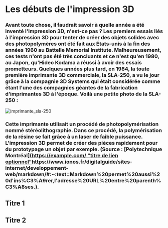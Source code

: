 # Les débuts de l'impression 3D

### Avant toute chose, il faudrait savoir à quelle année a été inventé l'impression 3D, n'est-ce pas ? Les premiers essais liés à l'impression 3D pour tenter de créer des objets solides avec des photopolymères ont été fait aux États-unis à la fin des années 1960 au Battelle Memorial Institute. Malheureusement, ces tests n'ont pas été très concluants et ce n'est qu'en 1980, au Japon, qu'Hideo Kodama a réussi à avoir des essais prometteurs. Quelques années plus tard, en 1984, la toute première imprimante 3D commerciale, la SLA-250, a vu le jour grâce à la compagnie 3D Systems qui était considérée comme étant l'une des compagnies géantes de la fabrication d’imprimantes 3D à l'époque. Voilà une petite photo de la SLA-250 :

![imprimante_sla-250](https://github.com/ghita04/Impression-3D/assets/93718412/7a69c423-6063-4b17-baa4-3149b4df824c)

### Cette imprimante utilisait un procédé de photopolymérisation nommé stéréolithographie. Dans ce procédé, la polymérisation de la résine se fait grâce à un laser de faible puissance. L'impression 3D permet de créer des pièces rapidement pour du prototypage un objet par exemple. (Source : [Polytechnique Montréal]([https://example.com/ "titre de lien optionnel"](https://www.ionos.fr/digitalguide/sites-internet/developpement-web/markdown/#:~:text=Markdown%20permet%20aussi%20d'ins%C3%A9rer,l'adresse%20URL%20entre%20parenth%C3%A8ses.)https://www.ionos.fr/digitalguide/sites-internet/developpement-web/markdown/#:~:text=Markdown%20permet%20aussi%20d'ins%C3%A9rer,l'adresse%20URL%20entre%20parenth%C3%A8ses.).




## Titre 1
## Titre 2
